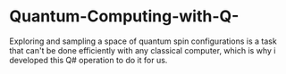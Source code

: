 # Quantum-Computing-with-Q-
 Exploring and sampling a space of quantum spin configurations is a task that can't be done efficiently with any classical computer,
 which is why i developed this Q# operation to do it for us.

